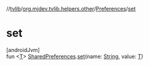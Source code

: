 //[tvlib](../../../index.md)/[org.mjdev.tvlib.helpers.other](../index.md)/[Preferences](index.md)/[set](set.md)

# set

[androidJvm]\
fun &lt;[T](set.md)&gt; [SharedPreferences](https://developer.android.com/reference/kotlin/android/content/SharedPreferences.html).[set](set.md)(name: [String](https://kotlinlang.org/api/latest/jvm/stdlib/kotlin/-string/index.html), value: [T](set.md))
